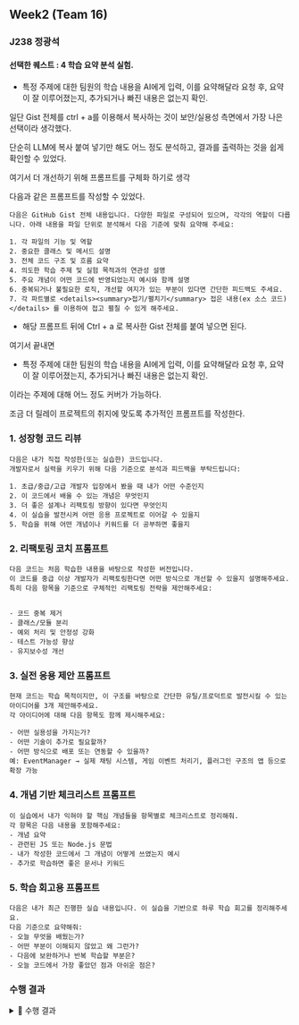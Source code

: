 ## Week2 (Team 16)

### J238 정광석

#### 선택한 퀘스트 : 4 학습 요약 분석 실험.

- 특정 주제에 대한 팀원의 학습 내용을 AI에게 입력, 이를 요약해달라 요청 후, 요약이 잘 이루어졌는지, 추가되거나 빠진 내용은 없는지 확인.

일단 Gist 전체를 ctrl + a를 이용해서 복사하는 것이 보안/실용성 측면에서 가장 나은 선택이라 생각했다.

단순히 LLM에 복사 붙여 넣기만 해도 어느 정도 분석하고, 결과를 출력하는 것을 쉽게 확인할 수 있었다.

여기서 더 개선하기 위해 프롬프트를 구체화 하기로 생각

다음과 같은 프롬프트를 작성할 수 있었다.

```
다음은 GitHub Gist 전체 내용입니다. 다양한 파일로 구성되어 있으며, 각각의 역할이 다릅니다. 아래 내용을 파일 단위로 분석해서 다음 기준에 맞춰 요약해 주세요:

1. 각 파일의 기능 및 역할
2. 중요한 클래스 및 메서드 설명
3. 전체 코드 구조 및 흐름 요약
4. 의도한 학습 주제 및 실험 목적과의 연관성 설명
5. 주요 개념이 어떤 코드에 반영되었는지 예시와 함께 설명
6. 중복되거나 불필요한 로직, 개선할 여지가 있는 부분이 있다면 간단한 피드백도 주세요.
7. 각 파트별로 <details><summary>접기/펼치기</summary> 접은 내용(ex 소스 코드)</details> 를 이용하여 접고 펼칠 수 있게 해주세요.
```

- 해당 프롬프트 뒤에 Ctrl + a 로 복사한 Gist 전체를 붙여 넣으면 된다.

여기서 끝내면

- 특정 주제에 대한 팀원의 학습 내용을 AI에게 입력, 이를 요약해달라 요청 후, 요약이 잘 이루어졌는지, 추가되거나 빠진 내용은 없는지 확인.

이라는 주제에 대해 어느 정도 커버가 가능하다.

조금 더 릴레이 프로젝트의 취지에 맞도록 추가적인 프롬프트를 작성한다.

### 1. 성장형 코드 리뷰

```
다음은 내가 직접 작성한(또는 실습한) 코드입니다.
개발자로서 실력을 키우기 위해 다음 기준으로 분석과 피드백을 부탁드립니다:

1. 초급/중급/고급 개발자 입장에서 봤을 때 내가 어떤 수준인지
2. 이 코드에서 배울 수 있는 개념은 무엇인지
3. 더 좋은 설계나 리팩토링 방향이 있다면 무엇인지
4. 이 실습을 발전시켜 어떤 응용 프로젝트로 이어갈 수 있을지
5. 학습을 위해 어떤 개념이나 키워드를 더 공부하면 좋을지
```

### 2. 리팩토링 코치 프롬프트

```
다음 코드는 처음 학습한 내용을 바탕으로 작성한 버전입니다.
이 코드를 중급 이상 개발자가 리팩토링한다면 어떤 방식으로 개선할 수 있을지 설명해주세요.
특히 다음 항목을 기준으로 구체적인 리팩토링 전략을 제안해주세요:


- 코드 중복 제거
- 클래스/모듈 분리
- 예외 처리 및 안정성 강화
- 테스트 가능성 향상
- 유지보수성 개선
```

### 3. 실전 응용 제안 프롬프트

```
현재 코드는 학습 목적이지만, 이 구조를 바탕으로 간단한 유틸/프로덕트로 발전시킬 수 있는 아이디어를 3개 제안해주세요.
각 아이디어에 대해 다음 항목도 함께 제시해주세요:

- 어떤 실용성을 가지는가?
- 어떤 기술이 추가로 필요할까?
- 어떤 방식으로 배포 또는 연동할 수 있을까?
예: EventManager → 실제 채팅 시스템, 게임 이벤트 처리기, 플러그인 구조의 앱 등으로 확장 가능
```

### 4. 개념 기반 체크리스트 프롬프트

```
이 실습에서 내가 익혀야 할 핵심 개념들을 항목별로 체크리스트로 정리해줘.
각 항목은 다음 내용을 포함해주세요:
- 개념 요약
- 관련된 JS 또는 Node.js 문법
- 내가 작성한 코드에서 그 개념이 어떻게 쓰였는지 예시
- 추가로 학습하면 좋은 문서나 키워드
```

### 5. 학습 회고용 프롬프트

```
다음은 내가 최근 진행한 실습 내용입니다. 이 실습을 기반으로 하루 학습 회고를 정리해주세요.
다음 기준으로 요약해줘:
- 오늘 무엇을 배웠는가?
- 어떤 부분이 이해되지 않았고 왜 그런가?
- 다음에 보완하거나 반복 학습할 부분은?
- 오늘 코드에서 가장 좋았던 점과 아쉬운 점은?
```

### 수행 결과

<details> <summary>📄 수행 결과</summary>
📁 전체 구성 요약
EventManager.js, Event.js: 비동기 이벤트 시스템의 중심 역할

main.js: 동작 테스트 및 시연

Publisher.js, Subscriber.js: 이벤트 발신자/수신자 모델링

RaceCondition.js, FastThread.js, MyThread.js: 멀티 스레드, 레이스 컨디션 실험 코드

학습정리.md, 나만의체크포인트.md: 이론 기반 및 학습 목표 설명

기타: 실행 설정(package.json), 이미지 등

<details> <summary>📄 Event.js</summary>
1. 기능 및 역할
이벤트 정보를 담는 객체 정의 클래스. eventName, sender, userData, isCompleted 속성 포함.

2. 주요 클래스
   js
   복사
   편집
   class Event {
   constructor(name, sender, userData = {}, isCompleted = false) { ... }
   toString() { ... }
   }
3. 구조
   이벤트 이름, 발신자, 사용자 정의 데이터, 완료 여부 저장

문자열 출력 기능 포함

4. 학습 주제 연관성
   비동기 이벤트 구조에서 이벤트 메시지를 전달하는 최소 단위로 작동

5. 주요 개념 반영 예시
   js
   복사
   편집
   new Event("MyEvent", senderObj, { foo: "bar" }, true)
6. 피드백
   this.eventName → this.name으로 toString() 내 오타 수정 필요

</details>
<details> <summary>📄 EventManager.js</summary>
1. 기능 및 역할
Publisher-Subscriber 아키텍처를 관리하는 싱글톤 클래스

2. 주요 메서드 및 설명
   add(subscriber, eventName, sender, handler): 구독자 등록

postEvent(eventName, sender, userData): 이벤트 발행 (sync/async/delay 지원)

remove(subscriber): 구독자 제거

description(): 구독자 조건 리스트

3. 코드 흐름
   add → 내부 Map에 emitter와 함께 등록

postEvent → 조건 매칭 후 emitter.emit() 실행

remove → Map과 이벤트 리스너에서 제거

4. 학습 주제 연관성
   비동기 흐름 제어, 동기/비동기 이벤트 전송 학습에 초점

5. 개념 반영 예시
   js
   복사
   편집
   em.postEvent("ModelDataChanged", albumModel, { mode: "async" });
6. 개선 피드백
   key = String(subscriber) + String(eventName) + String(sender) 는 고유성이 약함 → Symbol 또는 WeakMap 고려

process.domain은 deprecated 예정 → async_hooks 등으로 대체 고려

</details>
<details> <summary>📄 main.js</summary>
1. 기능 및 역할
Publisher, Subscriber 구성 및 EventManager의 실제 실행 예제

2. 주요 흐름
   객체 생성 → 구독 등록 → 이벤트 발행 → 출력 확인

동기/비동기/지연 방식 전부 테스트

3. 코드 구조 요약
   js
   복사
   편집
   em.add(subscriberA, "event1", publisherX, handlerA);
   em.postEvent("event1", publisherX, { mode: "sync" });
4. 학습 연관성
   전체 시스템이 어떻게 작동하는지 시연

이벤트 흐름 및 조건 매칭 방식 테스트

5. 주요 개념 예시
   js
   복사
   편집
   em.postEvent("DidShakeMotion", albumController, { mode: "delay", delay: 1500 });
6. 피드백
   출력이 많으므로, handler 내에서 출력 형식 일관성 개선 필요

테스트 시 console.log가 겹침 → 로그 구분선 추가 권장

</details>
<details> <summary>📄 Publisher.js / Subscriber.js</summary>
1. 기능 및 역할
Publisher: 이벤트를 발행하는 주체

Subscriber: 이벤트를 수신하는 주체

2. 클래스
   js
   복사
   편집
   class Publisher {
   constructor(name) { this.name = name; }
   description() { return `Publisher: ${this.name}`; }
   }

class Subscriber {
constructor(name) { this.name = name; }
description() { return `Subscriber: ${this.name}`; }
} 3. 구조
단순 이름 프로퍼티와 설명 메서드 보유

4. 학습 연관성
   객체 기반 이벤트 흐름에서 실체화된 참여자 모델

5. 피드백
   향후 이벤트 기록(history), 구독 목록 등 부가 기능 확장 가능

</details>
<details> <summary>📄 FastThread.js / MyThread.js</summary>
1. 기능 및 역할
의도적으로 Race Condition 발생시키는 시뮬레이션

setTimeout, await sleep() 기반의 시간차 유도

2. 구조
   반복 루프에서 sharedCounter를 읽고 +1 후 재할당

다양한 딜레이를 주어 충돌 유도

3. 학습 주제 연관성
   싱글 스레드 환경에서도 Race-like Condition 구현 가능성을 실험

Node.js 특성 이해

4. 주요 예시
   js
   복사
   편집
   const before = this.sharedCounter.value;
   await sleep(100);
   this.sharedCounter.value = before + 1;
5. 피드백
   실제 Race Condition 실험에는 worker_threads 또는 Atomics 필요

</details>
<details> <summary>📄 RaceCondition.js</summary>
1. 기능 및 역할
Node.js worker_threads를 활용한 실제 멀티스레드 기반 Race Condition 실험

2. 구조
   메인 스레드: Worker 다수 생성

워커 스레드: sharedBuffer 이용해 카운터 증가

delay 삽입으로 충돌 확률 증가

3. 학습 주제 연관성
   SharedArrayBuffer, Atomics 등을 통한 실전 Race Condition 실험

parentPort 통해 IPC 방식 메시지 수신/전송

4. 예시
   js
   복사
   편집
   const sharedBuffer = new SharedArrayBuffer(Int32Array.BYTES_PER_ELEMENT);
   const counter = new Int32Array(sharedBuffer);
5. 피드백
   Atomics.add 사용 시 충돌 없이 처리 가능 → 실험 비교 시 유용

</details>
<details> <summary>📄 package.json</summary>
"type": "module" 설정으로 ES 모듈 지원

메인 파일: ThreadRace.js (현재는 RaceCondition.js로 확인됨)

</details>
<details> <summary>📄 나만의체크포인트.md</summary>
실습 목표 및 기능 요구사항 명확하게 기술됨

학습 목표 정리: EventEmitter, Pub/Sub, Race Condition, IPC 구조 등

</details>
<details> <summary>📄 학습정리.md</summary>
프로세스 vs 스레드, IPC, 동기화, JS에서의 비동기 처리 등 설명

Node.js에서의 멀티스레드와 worker_threads, EventEmitter 학습 정리

정리 수준이 높고 실습과 잘 연동됨

</details>
✅ 종합 요약
요소	요약
주요 기능	비동기 이벤트 매니저 구현 및 레이스 컨디션 실험
구조	EventManager 중심으로 Pub/Sub 패턴 구현, Thread 실험 별도 파일로 분리
학습 주제	이벤트 흐름 제어, 동기/비동기/지연 처리, Race Condition 이해
코드 특징	명확한 역할 분리, 실습 목적에 적합한 샘플 설계

✍️ 개선 피드백 요약
Event 클래스 내 toString() 메서드 오류 수정 필요

EventManager 내 key 생성 방식은 충돌 가능성 존재 → 개선 고려

로그 출력 포맷 개선 시 디버깅 효율 증가

테스트 파일 내 너무 많은 출력은 콘솔 오염 가능성 있음

동기화 실험 시 Atomics의 비교 활용도 고려

</details>
